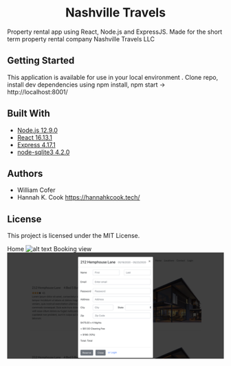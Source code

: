 <h1 align='center'> Nashville Travels </h1>
 

<p align='left'> Property rental app using React, Node.js and ExpressJS. Made for the short term property rental company Nashville Travels LLC</p>


## Getting Started

This application is available for use in your local environment . Clone repo, install dev dependencies using npm install, npm start  -> http://localhost:8001/



## Built With

* [Node.js 12.9.0](https://nodejs.org/docs/latest-v12.x/api/) 
* [React 16.13.1](https://reactjs.org/docs/react-api.html) 
* [Express 4.17.1](https://expressjs.com/) 
* [node-sqlite3 4.2.0](https://github.com/mapbox/node-sqlite3/wiki)




## Authors

* William Cofer 
* Hannah K. Cook https://hannahkcook.tech/ 

## License

This project is licensed under the MIT License.



Home
![alt text](https://raw.githubusercontent.com/willcofer555/nashville_travels/master/src/img/home_datepicker.png)
Booking view
![alt text](https://raw.githubusercontent.com/willcofer555/nashville_travels/master/src/img/bookview.png)







